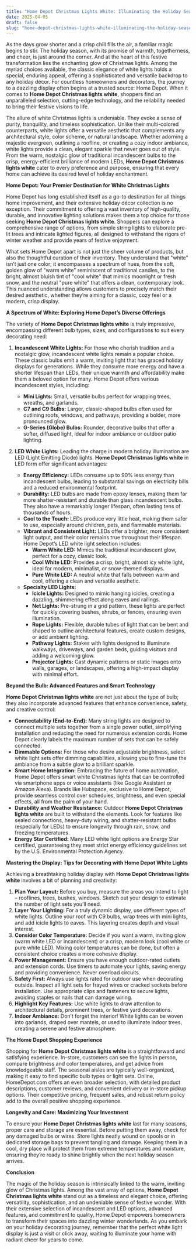 ```yaml
---
title: "Home Depot Christmas Lights White: Illuminating the Holiday Season with Timeless Radiance"
date: 2025-04-05
draft: false
slug: "home-depot-christmas-lights-white-illuminating-the-holiday-season-with-timeless-radiance" 
---
```


As the days grow shorter and a crisp chill fills the air, a familiar magic begins to stir. The holiday season, with its promise of warmth, togetherness, and cheer, is just around the corner. And at the heart of this festive transformation lies the enchanting glow of Christmas lights. Among the myriad choices available, the classic elegance of white lights holds a special, enduring appeal, offering a sophisticated and versatile backdrop to any holiday décor. For countless homeowners and decorators, the journey to a dazzling display often begins at a trusted source: Home Depot. When it comes to **Home Depot Christmas lights white**, shoppers find an unparalleled selection, cutting-edge technology, and the reliability needed to bring their festive visions to life.

The allure of white Christmas lights is undeniable. They evoke a sense of purity, tranquility, and timeless sophistication. Unlike their multi-colored counterparts, white lights offer a versatile aesthetic that complements any architectural style, color scheme, or natural landscape. Whether adorning a majestic evergreen, outlining a roofline, or creating a cozy indoor ambiance, white lights provide a clean, elegant sparkle that never goes out of style. From the warm, nostalgic glow of traditional incandescent bulbs to the crisp, energy-efficient brilliance of modern LEDs, **Home Depot Christmas lights white** cater to every preference and purpose, ensuring that every home can achieve its desired level of holiday enchantment.

**Home Depot: Your Premier Destination for White Christmas Lights**

Home Depot has long established itself as a go-to destination for all things home improvement, and their extensive holiday décor collection is no exception. Their commitment to offering a vast inventory of high-quality, durable, and innovative lighting solutions makes them a top choice for those seeking **Home Depot Christmas lights white**. Shoppers can explore a comprehensive range of options, from simple string lights to elaborate pre-lit trees and intricate lighted figures, all designed to withstand the rigors of winter weather and provide years of festive enjoyment.

What sets Home Depot apart is not just the sheer volume of products, but also the thoughtful curation of their inventory. They understand that "white" isn’t just one color; it encompasses a spectrum of hues, from the soft, golden glow of "warm white" reminiscent of traditional candles, to the bright, almost bluish tint of "cool white" that mimics moonlight or fresh snow, and the neutral "pure white" that offers a clean, contemporary look. This nuanced understanding allows customers to precisely match their desired aesthetic, whether they’re aiming for a classic, cozy feel or a modern, crisp display.

**A Spectrum of White: Exploring Home Depot’s Diverse Offerings**

The variety of **Home Depot Christmas lights white** is truly impressive, encompassing different bulb types, sizes, and configurations to suit every decorating need:

1. **Incandescent White Lights:** For those who cherish tradition and a nostalgic glow, incandescent white lights remain a popular choice. These classic bulbs emit a warm, inviting light that has graced holiday displays for generations. While they consume more energy and have a shorter lifespan than LEDs, their unique warmth and affordability make them a beloved option for many. Home Depot offers various incandescent styles, including:

   * **Mini Lights:** Small, versatile bulbs perfect for wrapping trees, wreaths, and garlands.
   * **C7 and C9 Bulbs:** Larger, classic-shaped bulbs often used for outlining roofs, windows, and pathways, providing a bolder, more pronounced glow.
   * **G-Series (Globe) Bulbs:** Rounder, decorative bulbs that offer a softer, diffused light, ideal for indoor ambiance or outdoor patio lighting.
2. **LED White Lights:** Leading the charge in modern holiday illumination are LED (Light Emitting Diode) lights. **Home Depot Christmas lights white** in LED form offer significant advantages:

   * **Energy Efficiency:** LEDs consume up to 90% less energy than incandescent bulbs, leading to substantial savings on electricity bills and a reduced environmental footprint.
   * **Durability:** LED bulbs are made from epoxy lenses, making them far more shatter-resistant and durable than glass incandescent bulbs. They also have a remarkably longer lifespan, often lasting tens of thousands of hours.
   * **Cool to the Touch:** LEDs produce very little heat, making them safer to use, especially around children, pets, and flammable materials.
   * **Vibrant and Consistent Light:** LEDs offer a brighter, more consistent light output, and their color remains true throughout their lifespan. Home Depot’s LED white light selection includes:
     + **Warm White LED:** Mimics the traditional incandescent glow, perfect for a cozy, classic look.
     + **Cool White LED:** Provides a crisp, bright, almost icy white light, ideal for modern, minimalist, or snow-themed displays.
     + **Pure White LED:** A neutral white that falls between warm and cool, offering a clean and versatile aesthetic.
   * **Specialty LED Lights:**
     + **Icicle Lights:** Designed to mimic hanging icicles, creating a dazzling, shimmering effect along eaves and railings.
     + **Net Lights:** Pre-strung in a grid pattern, these lights are perfect for quickly covering bushes, shrubs, or fences, ensuring even illumination.
     + **Rope Lights:** Flexible, durable tubes of light that can be bent and shaped to outline architectural features, create custom designs, or add ambient lighting.
     + **Pathway Lights:** Stakes with lights designed to illuminate walkways, driveways, and garden beds, guiding visitors and adding a welcoming glow.
     + **Projector Lights:** Cast dynamic patterns or static images onto walls, garages, or landscapes, offering a high-impact display with minimal effort.

**Beyond the Bulb: Advanced Features and Smart Technology**

**Home Depot Christmas lights white** are not just about the type of bulb; they also incorporate advanced features that enhance convenience, safety, and creative control:

* **Connectability (End-to-End):** Many string lights are designed to connect multiple sets together from a single power outlet, simplifying installation and reducing the need for numerous extension cords. Home Depot clearly labels the maximum number of sets that can be safely connected.
* **Dimmable Options:** For those who desire adjustable brightness, select white light sets offer dimming capabilities, allowing you to fine-tune the ambiance from a subtle glow to a brilliant sparkle.
* **Smart Home Integration:** Embracing the future of home automation, Home Depot offers smart white Christmas lights that can be controlled via smartphone apps or voice assistants (like Google Assistant or Amazon Alexa). Brands like Hubspace, exclusive to Home Depot, provide seamless control over schedules, brightness, and even special effects, all from the palm of your hand.
* **Durability and Weather Resistance:** Outdoor **Home Depot Christmas lights white** are built to withstand the elements. Look for features like sealed connections, heavy-duty wiring, and shatter-resistant bulbs (especially for LEDs) to ensure longevity through rain, snow, and freezing temperatures.
* **Energy Star Certified:** Many LED white light options are Energy Star certified, guaranteeing they meet strict energy efficiency guidelines set by the U.S. Environmental Protection Agency.

**Mastering the Display: Tips for Decorating with Home Depot White Lights**

Achieving a breathtaking holiday display with **Home Depot Christmas lights white** involves a bit of planning and creativity:

1. **Plan Your Layout:** Before you buy, measure the areas you intend to light – rooflines, trees, bushes, windows. Sketch out your design to estimate the number of light sets you’ll need.
2. **Layer Your Lighting:** For a truly dynamic display, use different types of white lights. Outline your roof with C9 bulbs, wrap trees with mini lights, and add icicle lights to eaves. This layering creates depth and visual interest.
3. **Consider Color Temperature:** Decide if you want a warm, inviting glow (warm white LED or incandescent) or a crisp, modern look (cool white or pure white LED). Mixing color temperatures can be done, but often a consistent choice creates a more cohesive display.
4. **Power Management:** Ensure you have enough outdoor-rated outlets and extension cords. Use timers to automate your lights, saving energy and providing convenience. Never overload circuits.
5. **Safety First:** Always use lights rated for outdoor use when decorating outside. Inspect all light sets for frayed wires or cracked sockets before installation. Use appropriate clips and fasteners to secure lights, avoiding staples or nails that can damage wiring.
6. **Highlight Key Features:** Use white lights to draw attention to architectural details, prominent trees, or festive yard decorations.
7. **Indoor Ambiance:** Don’t forget the interior! White lights can be woven into garlands, draped over mantels, or used to illuminate indoor trees, creating a serene and festive atmosphere.

**The Home Depot Shopping Experience**

Shopping for **Home Depot Christmas lights white** is a straightforward and satisfying experience. In-store, customers can see the lights in person, compare brightness and color temperatures, and get advice from knowledgeable staff. The seasonal aisles are typically well-organized, making it easy to find specific bulb types or light sets. Online, HomeDepot.com offers an even broader selection, with detailed product descriptions, customer reviews, and convenient delivery or in-store pickup options. Their competitive pricing, frequent sales, and robust return policy add to the overall positive shopping experience.

**Longevity and Care: Maximizing Your Investment**

To ensure your **Home Depot Christmas lights white** last for many seasons, proper care and storage are essential. Before putting them away, check for any damaged bulbs or wires. Store lights neatly wound on spools or in dedicated storage bags to prevent tangling and damage. Keeping them in a cool, dry place will protect them from extreme temperatures and moisture, ensuring they’re ready to shine brightly when the next holiday season arrives.

**Conclusion**

The magic of the holiday season is intrinsically linked to the warm, inviting glow of Christmas lights. Among the vast array of options, **Home Depot Christmas lights white** stand out as a timeless and elegant choice, offering versatility, sophistication, and an undeniable sense of festive wonder. With their extensive selection of incandescent and LED options, advanced features, and commitment to quality, Home Depot empowers homeowners to transform their spaces into dazzling winter wonderlands. As you embark on your holiday decorating journey, remember that the perfect white light display is just a visit or click away, waiting to illuminate your home with radiant cheer for years to come.